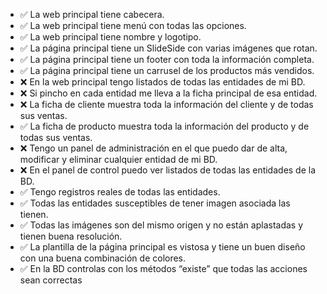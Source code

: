 - ✅ La web principal tiene cabecera.
- ✅ La web principal tiene menú con todas las opciones.
- ✅ La web principal tiene nombre y logotipo.
- ✅ La página principal tiene un SlideSide con varias imágenes que rotan.
- ✅ La página principal tiene un footer con toda la información completa.
- ✅ La página principal tiene un carrusel de los productos más vendidos.
- ❌ En la web principal tengo listados de todas las entidades de mi BD.
- ❌ Si pincho en cada entidad me lleva a la ficha principal de esa entidad.
- ❌ La ficha de cliente muestra toda la información del cliente y de todas sus ventas.
- ✅ La ficha de producto muestra toda la información del producto y de todas sus ventas.
- ❌ Tengo un panel de administración en el que puedo dar de alta, modificar y eliminar cualquier entidad de mi BD.
- ❌ En el panel de control puedo ver listados de todas las entidades de la BD.
- ✅ Tengo registros reales de todas las entidades.
- ✅ Todas las entidades susceptibles de tener imagen asociada las tienen.
- ✅ Todas las imágenes son del mismo origen y no están aplastadas y tienen buena resolución.
- ✅ La plantilla de la página principal es vistosa y tiene un buen diseño con una buena combinación de colores.
- ✅ En la BD controlas con los métodos “existe” que todas las acciones sean correctas

